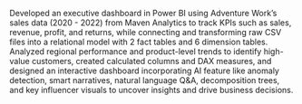 Developed an executive dashboard in Power BI using Adventure Work’s sales data (2020 - 2022) from Maven Analytics to track KPIs such as sales, revenue, profit, and returns, while connecting and transforming raw CSV files into a relational model with 2 fact tables and 6 dimension tables.
Analyzed regional performance and product-level trends to identify high-value customers, created calculated columns and DAX measures, and designed an interactive dashboard incorporating AI feature like anomaly detection, smart narratives, natural language Q&A, decomposition trees, and key influencer visuals to uncover insights and drive business decisions.
